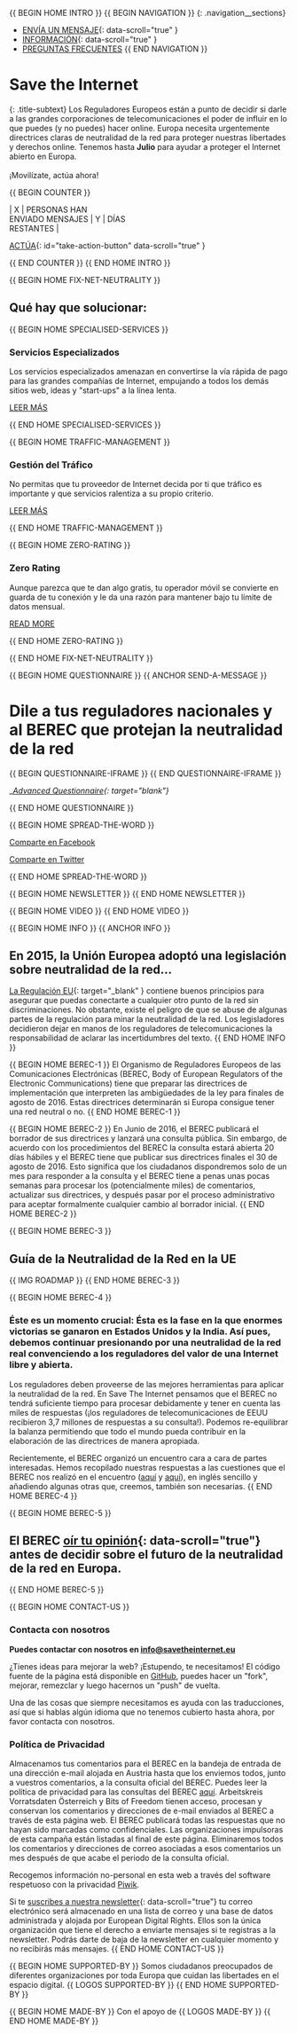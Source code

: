 {{ BEGIN HOME INTRO }}
{{ BEGIN NAVIGATION }}
{: .navigation__sections}
- [ENVÍA UN MENSAJE](#send-a-message){: data-scroll="true" }
- [INFORMACIÓN](#info){: data-scroll="true" }
- [PREGUNTAS FRECUENTES](faq)
{{ END NAVIGATION }}

# Save the Internet

{: .title-subtext}
Los Reguladores Europeos están a punto de decidir si darle a las grandes corporaciones de telecomunicaciones el poder
de influir en lo que puedes (y no puedes) hacer online. Europa necesita urgentemente directrices claras de neutralidad de la red
para proteger nuestras libertades y derechos online. Tenemos hasta __Julio__ para ayudar a proteger el Internet abierto en Europa.
<br><br>
¡Movilízate, actúa ahora!

{{ BEGIN COUNTER }}

| X | PERSONAS HAN <br> ENVIADO MENSAJES | Y | DÍAS <br> RESTANTES |

[ACTÚA](#send-a-message){: id="take-action-button" data-scroll="true" }

{{ END COUNTER }}
{{ END HOME INTRO }}

{{ BEGIN HOME FIX-NET-NEUTRALITY }}

## Qué hay que solucionar:

{{ BEGIN HOME SPECIALISED-SERVICES }}

### Servicios Especializados

Los servicios especializados amenazan en convertirse la vía rápida de pago para las grandes compañías de Internet, empujando a todos los demás sitios web, ideas y "start-ups" a la línea lenta.

[LEER MÁS](faq/#que-son-los-servicios-especializados)


{{ END HOME SPECIALISED-SERVICES }}

{{ BEGIN HOME TRAFFIC-MANAGEMENT }}

### Gestión del Tráfico

No permitas que tu proveedor de Internet decida por ti que tráfico es importante y que servicios ralentiza a su propio criterio.

[LEER MÁS](faq/#que-es-la-gestion-del-trafico)

{{ END HOME TRAFFIC-MANAGEMENT }}

{{ BEGIN HOME ZERO-RATING }}

### Zero Rating

Aunque parezca que te dan algo gratis, tu operador móvil se convierte en guarda de tu conexión y le da una razón para mantener bajo tu límite de datos mensual.

[READ MORE](faq/#que-es-el-zero-rating)

{{ END HOME ZERO-RATING }}

{{ END HOME FIX-NET-NEUTRALITY }}


{{ BEGIN HOME QUESTIONNAIRE }}
{{ ANCHOR SEND-A-MESSAGE }}

# Dile a tus reguladores nacionales y al BEREC que protejan la neutralidad de la red

{{ BEGIN QUESTIONNAIRE-IFRAME }}
{{ END QUESTIONNAIRE-IFRAME }}

__[Advanced Questionnaire](https://consultation.savetheinternet.eu/advanced/){: target="_blank"}__

{{ END HOME QUESTIONNAIRE }}

{{ BEGIN HOME SPREAD-THE-WORD }}

[Comparte en Facebook](http://www.facebook.com/sharer/sharer.php?s=100&p%5Burl%5D=http://www.savetheinternet.eu/es/&p%5Bimages%5D%5B0%5D=https://beta.savetheinternet.eu/images/net_neutrality_roadmap.svg&p%5Btitle%5D=Save%20the%20Internet&p%5Bsummary%5D=Ayuda%20a%20salvar%20internet.%20Pídele%20a%20tu%20regulador%20que%20proteja%20la%20neutralidad%20de%20la%20red.%20%23SaveTheInternet20%23NetNeutrality.)

[Comparte en Twitter](https://twitter.com/intent/tweet?text=Ayuda%20a%20salvar%20internet.%20Pídele%20a%20tu%20regulador%20que%20proteja%20la%20neutralidad%20de%20la%20red%20http%3A%2F%2Fwww.savetheinternet.eu%2Fes%2F%20%23SaveTheInternet20%23NetNeutrality)

{{ END HOME SPREAD-THE-WORD }}

{{ BEGIN HOME NEWSLETTER }}
{{ END HOME NEWSLETTER }}

{{ BEGIN HOME VIDEO }}
{{ END HOME VIDEO }}

{{ BEGIN HOME INFO }}
{{ ANCHOR INFO }}
## En 2015, la Unión Europea adoptó una legislación sobre neutralidad de la red...

[La Regulación EU](http://eur-lex.europa.eu/legal-content/ES/TXT/?uri=CELEX:32015R2120){: target="_blank" } contiene buenos principios para asegurar que puedas conectarte a cualquier otro punto de la red sin discriminaciones. No obstante, existe el peligro de que se abuse de algunas partes de la regulación para minar la neutralidad de la red. Los legisladores decidieron dejar en manos de los reguladores de telecomunicaciones la responsabilidad de aclarar las incertidumbres del texto.
{{ END HOME INFO }}


{{ BEGIN HOME BEREC-1 }}
El Organismo de Reguladores Europeos de las Comunicaciones Electrónicas (BEREC, Body of European Regulators of the Electronic Communications) tiene que preparar las directrices de implementación que interpreten las ambigüedades de la ley para finales de agosto de 2016. Estas directrices determinarán si Europa consigue tener una red neutral o no.
{{ END HOME BEREC-1 }}

{{ BEGIN HOME BEREC-2 }}
En Junio de 2016, el BEREC publicará el borrador de sus directrices y lanzará una consulta pública. Sin embargo, de acuerdo con los procedimientos del BEREC la consulta estará abierta 20 días hábiles y el BEREC tiene que publicar sus directrices finales el 30 de agosto de 2016. Esto significa que los ciudadanos dispondremos solo de un mes para responder a la consulta y el BEREC tiene a penas unas pocas semanas para procesar los (potencialmente miles) de comentarios, actualizar sus directrices, y después pasar por el proceso administrativo para aceptar formalmente cualquier cambio al borrador inicial.
{{ END HOME BEREC-2 }}

{{ BEGIN HOME BEREC-3 }}
## Guía de la Neutralidad de la Red en la UE
{{ IMG ROADMAP }}
{{ END HOME BEREC-3 }}

{{ BEGIN HOME BEREC-4 }}
### __Éste es un momento crucial: Ésta es la fase en la que enormes victorias se ganaron en Estados Unidos y la India. Así pues, debemos continuar presionando por una neutralidad de la red real convenciendo a los reguladores del valor de una Internet libre y abierta.__

Los reguladores deben proveerse de las mejores herramientas para aplicar la neutralidad de la red. En Save The Internet pensamos que el BEREC no tendrá suficiente tiempo para procesar debidamente y tener en cuenta las miles de respuestas (¡los reguladores de telecomunicaciones de EEUU recibieron 3,7 millones de respuestas a su consulta!). Podemos re-equilibrar la balanza permitiendo que todo el mundo pueda contribuir en la elaboración de las directrices de manera apropiada.

Recientemente, el BEREC organizó un encuentro cara a cara de partes interesadas. Hemos recopilado nuestras respuestas a las cuestiones que el BEREC nos realizó en el encuentro ([aquí](https://edri.org/edris-first-input-on-net-neutrality-guidelines/) y [aquí](https://www.accessnow.org/rekindling-net-neutrality-our-meeting-with-eus-telecoms-regulators/)), en inglés sencillo y añadiendo algunas otras que, creemos, también son necesarias.
{{ END HOME BEREC-4 }}

{{ BEGIN HOME BEREC-5 }}
## El BEREC [oír tu opinión](#envia-un-mensaje){: data-scroll="true"} antes de decidir sobre el futuro de la neutralidad de la red en Europa.
{{ END HOME BEREC-5 }}


{{ BEGIN HOME CONTACT-US }}
### Contacta con nosotros

__Puedes contactar con nosotros en [info@savetheinternet.eu](mailto:info@savetheinternet.eu)__

¿Tienes ideas para mejorar la web? ¡Estupendo, te necesitamos! El código fuente de la página está disponible en [GitHub](https://github.com/Netzfreiheit/STI-UI), puedes hacer un "fork", mejorar, remezclar y luego hacernos un "push" de vuelta.

Una de las cosas que siempre necesitamos es ayuda con las traducciones, así que si hablas algún idioma que no tenemos cubierto hasta ahora, por favor contacta con nosotros.

### Política de Privacidad

Almacenamos tus comentarios para el BEREC en la bandeja de entrada de una dirección e-mail alojada en Austria hasta que los enviemos todos, junto a vuestros comentarios, a la consulta oficial del BEREC. Puedes leer la política de privacidad para las consultas del BEREC [aquí](http://berec.europa.eu/eng/document_register/subject_matter/berec_office/download/0/4615-privacy-statement-berec-office-policy-do_0.pdf). Arbeitskreis Vorratsdaten Österreich y Bits of Freedom tienen acceso, procesan y conservan los comentarios y direcciones de e-mail enviados al BEREC a través de esta página web. El BEREC publicará todas las respuestas que no hayan sido marcadas como confidenciales. Las organizaciones impulsoras de esta campaña están listadas al final de este página. Eliminaremos todos los comentarios y direcciones de correo asociadas a esos comentarios un mes después de que acabe el periodo de la consulta oficial.

Recogemos información no-personal en esta web a través del software respetuoso con la privacidad [Piwik](https://piwik.org/).

Si te [suscribes a nuestra newsletter](#subscribe-to-newsletter){: data-scroll="true"} tu correo electrónico será almacenado en una lista de correo y una base de datos administrada y alojada por European Digital Rights. Ellos son la única organización que tiene el derecho a enviarte mensajes si te registras a la newsletter. Podrás darte de baja de la newsletter en cualquier momento y no recibirás más mensajes.
{{ END HOME CONTACT-US }}

{{ BEGIN HOME SUPPORTED-BY }}
Somos ciudadanos preocupados de diferentes organizaciones por toda Europa que cuidan las libertades en el espacio digital.
{{ LOGOS SUPPORTED-BY }}
{{ END HOME SUPPORTED-BY }}

{{ BEGIN HOME MADE-BY }}
Con el apoyo de
{{ LOGOS MADE-BY }}
{{ END HOME MADE-BY }}
